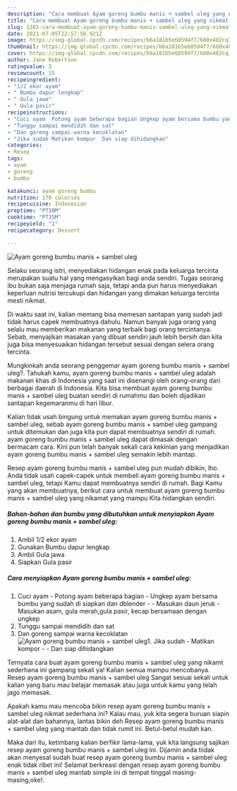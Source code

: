 ```yaml
---
description: "Cara membuat Ayam goreng bumbu manis + sambel uleg yang nikmat Untuk Jualan"
title: "Cara membuat Ayam goreng bumbu manis + sambel uleg yang nikmat Untuk Jualan"
slug: 1281-cara-membuat-ayam-goreng-bumbu-manis-sambel-uleg-yang-nikmat-untuk-jualan
date: 2021-07-05T22:57:56.921Z
image: https://img-global.cpcdn.com/recipes/b6a181b5e68594f7/680x482cq70/ayam-goreng-bumbu-manis-sambel-uleg-foto-resep-utama.jpg
thumbnail: https://img-global.cpcdn.com/recipes/b6a181b5e68594f7/680x482cq70/ayam-goreng-bumbu-manis-sambel-uleg-foto-resep-utama.jpg
cover: https://img-global.cpcdn.com/recipes/b6a181b5e68594f7/680x482cq70/ayam-goreng-bumbu-manis-sambel-uleg-foto-resep-utama.jpg
author: Jane Robertson
ratingvalue: 3
reviewcount: 15
recipeingredient:
- "1/2 ekor ayam"
- " Bumbu dapur lengkap"
- " Gula jawa"
- " Gula pasir"
recipeinstructions:
- "Cuci ayam  Potong ayam beberapa bagian Ungkep ayam bersama bumbu yang sudah di siapkan dan dblender  Masukan daun jeruk  Masukan asam, gula merah,gula pasir, kecap bersamaan dengan ungkep"
- "Tunggu sampai mendidih dan sat"
- "Dan goreng sampai warna kecoklatan"
- "Jika sudah Matikan kompor  Dan siap dihidangkan"
categories:
- Resep
tags:
- ayam
- goreng
- bumbu

katakunci: ayam goreng bumbu 
nutrition: 178 calories
recipecuisine: Indonesian
preptime: "PT38M"
cooktime: "PT35M"
recipeyield: "1"
recipecategory: Dessert

---
```



![Ayam goreng bumbu manis + sambel uleg](https://img-global.cpcdn.com/recipes/b6a181b5e68594f7/680x482cq70/ayam-goreng-bumbu-manis-sambel-uleg-foto-resep-utama.jpg)

Selaku seorang istri, menyediakan hidangan enak pada keluarga tercinta merupakan suatu hal yang mengasyikan bagi anda sendiri. Tugas seorang ibu bukan saja menjaga rumah saja, tetapi anda pun harus menyediakan keperluan nutrisi tercukupi dan hidangan yang dimakan keluarga tercinta mesti nikmat.

Di waktu  saat ini, kalian memang bisa memesan santapan yang sudah jadi tidak harus capek membuatnya dahulu. Namun banyak juga orang yang selalu mau memberikan makanan yang terbaik bagi orang tercintanya. Sebab, menyajikan masakan yang dibuat sendiri jauh lebih bersih dan kita juga bisa menyesuaikan hidangan tersebut sesuai dengan selera orang tercinta. 



Mungkinkah anda seorang penggemar ayam goreng bumbu manis + sambel uleg?. Tahukah kamu, ayam goreng bumbu manis + sambel uleg adalah makanan khas di Indonesia yang saat ini disenangi oleh orang-orang dari berbagai daerah di Indonesia. Kita bisa membuat ayam goreng bumbu manis + sambel uleg buatan sendiri di rumahmu dan boleh dijadikan santapan kegemaranmu di hari libur.

Kalian tidak usah bingung untuk memakan ayam goreng bumbu manis + sambel uleg, sebab ayam goreng bumbu manis + sambel uleg gampang untuk ditemukan dan juga kita pun dapat membuatnya sendiri di rumah. ayam goreng bumbu manis + sambel uleg dapat dimasak dengan bermacam cara. Kini pun telah banyak sekali cara kekinian yang menjadikan ayam goreng bumbu manis + sambel uleg semakin lebih mantap.

Resep ayam goreng bumbu manis + sambel uleg pun mudah dibikin, lho. Anda tidak usah capek-capek untuk membeli ayam goreng bumbu manis + sambel uleg, tetapi Kamu dapat membuatnya sendiri di rumah. Bagi Kamu yang akan membuatnya, berikut cara untuk membuat ayam goreng bumbu manis + sambel uleg yang nikamat yang mampu Kita hidangkan sendiri.

<!--inarticleads1-->

##### Bahan-bahan dan bumbu yang dibutuhkan untuk menyiapkan Ayam goreng bumbu manis + sambel uleg:

1. Ambil 1/2 ekor ayam
1. Gunakan  Bumbu dapur lengkap
1. Ambil  Gula jawa
1. Siapkan  Gula pasir




<!--inarticleads2-->

##### Cara menyiapkan Ayam goreng bumbu manis + sambel uleg:

1. Cuci ayam  - Potong ayam beberapa bagian - Ungkep ayam bersama bumbu yang sudah di siapkan dan dblender -  - Masukan daun jeruk  - Masukan asam, gula merah,gula pasir, kecap bersamaan dengan ungkep
1. Tunggu sampai mendidih dan sat
1. Dan goreng sampai warna kecoklatan
<img src="https://img-global.cpcdn.com/steps/6cfca54b909cfe35/160x128cq70/ayam-goreng-bumbu-manis-sambel-uleg-langkah-memasak-3-foto.jpg" alt="Ayam goreng bumbu manis + sambel uleg">1. Jika sudah - Matikan kompor -  - Dan siap dihidangkan




Ternyata cara buat ayam goreng bumbu manis + sambel uleg yang nikamt sederhana ini gampang sekali ya! Kalian semua mampu mencobanya. Resep ayam goreng bumbu manis + sambel uleg Sangat sesuai sekali untuk kalian yang baru mau belajar memasak atau juga untuk kamu yang telah jago memasak.

Apakah kamu mau mencoba bikin resep ayam goreng bumbu manis + sambel uleg nikmat sederhana ini? Kalau mau, yuk kita segera buruan siapin alat-alat dan bahannya, lantas bikin deh Resep ayam goreng bumbu manis + sambel uleg yang mantab dan tidak rumit ini. Betul-betul mudah kan. 

Maka dari itu, ketimbang kalian berfikir lama-lama, yuk kita langsung sajikan resep ayam goreng bumbu manis + sambel uleg ini. Dijamin anda tiidak akan menyesal sudah buat resep ayam goreng bumbu manis + sambel uleg enak tidak ribet ini! Selamat berkreasi dengan resep ayam goreng bumbu manis + sambel uleg mantab simple ini di tempat tinggal masing-masing,oke!.

